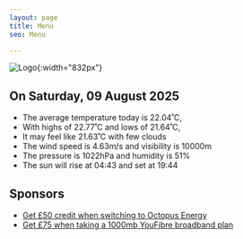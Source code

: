 ```yaml
---
layout: page
title: Menu
seo: Menu

---
```


![Logo](/images/logo.jpg){:width="832px"}

<!-- weather_marker starts -->
## On Saturday, 09 August 2025

- The average temperature today is 22.04˚C,
- With highs of 22.77˚C and lows of 21.64˚C,
- It may feel like 21.63˚C with few clouds
- The wind speed is 4.63m/s and visibility is 10000m
- The pressure is 1022hPa and humidity is 51%
- The sun will rise at 04:43 and set at 19:44

<!-- weather_marker ends -->

## Sponsors

- [Get £50 credit when switching to Octopus Energy](https://bit.ly/3oD1nnS)
- [Get £75 when taking a 1000mb YouFibre broadband plan](https://aklam.io/91zWhU?)
